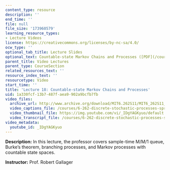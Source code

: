 ```yaml
---
content_type: resource
description: ''
end_time: ''
file: null
file_size: '173960579'
learning_resource_types:
- Lecture Videos
license: https://creativecommons.org/licenses/by-nc-sa/4.0/
ocw_type: ''
optional_tab_title: Lecture Slides
optional_text: Countable-state Markov Chains and Processes ([PDF](/courses/6-262-discrete-stochastic-processes-spring-2011/resources/mit6_262s11_lec18))
parent_title: Video Lectures
parent_type: CourseSection
related_resources_text: ''
resource_index_text: ''
resourcetype: Video
start_time: ''
title: 'Lecture 18: Countable-state Markov Chains and Processes'
uid: 1a330fcf-13b7-487f-aea9-902a9bcfb7fb
video_files:
  archive_url: http://www.archive.org/download/MIT6.262S11/MIT6_262S11_lec18_300k.mp4
  video_captions_file: /courses/6-262-discrete-stochastic-processes-spring-2011/0754d436444156d4bc83596b1c439cbf_IDgYAGKyuo.vtt
  video_thumbnail_file: https://img.youtube.com/vi/_IDgYAGKyuo/default.jpg
  video_transcript_file: /courses/6-262-discrete-stochastic-processes-spring-2011/668c47828cd5a2e5480d3a8766999f66_IDgYAGKyuo.pdf
video_metadata:
  youtube_id: _IDgYAGKyuo
---
```


**Description:** In this lecture, the professor covers sample-time M/M/1 queue, Burke’s theorem, branching processes, and Markov processes with countable state spaces.

**Instructor:** Prof. Robert Gallager

